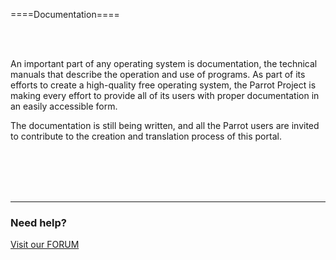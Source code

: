 ====Documentation====

<html>
<br><br>
</html>

An important part of any operating system is documentation, the technical manuals that describe the operation and use of programs. As part of its efforts to create a high-quality free operating system, the Parrot Project is making every effort to provide all of its users with proper documentation in an easily accessible form.

The documentation is still being written, and all the Parrot users are invited to contribute to the creation and translation process of this portal.

<html>
<br><br><br><br>
</html>

----

<html>
<h3>Need help?</h3>
<a href="https://community.parrotsec.org/" class="btn btn-primary">Visit our FORUM</a>
</html>
